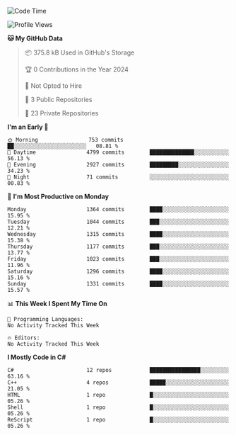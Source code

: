 <!--START_SECTION:waka-->
![Code Time](http://img.shields.io/badge/Code%20Time-1%2C054%20hrs%2047%20mins-blue)

![Profile Views](http://img.shields.io/badge/Profile%20Views-0-blue)

**🐱 My GitHub Data** 

> 📦 375.8 kB Used in GitHub's Storage 
 > 
> 🏆 0 Contributions in the Year 2024
 > 
> 🚫 Not Opted to Hire
 > 
> 📜 3 Public Repositories 
 > 
> 🔑 23 Private Repositories 
 > 
**I'm an Early 🐤** 

```text
🌞 Morning                753 commits         ██░░░░░░░░░░░░░░░░░░░░░░░   08.81 % 
🌆 Daytime                4799 commits        ██████████████░░░░░░░░░░░   56.13 % 
🌃 Evening                2927 commits        █████████░░░░░░░░░░░░░░░░   34.23 % 
🌙 Night                  71 commits          ░░░░░░░░░░░░░░░░░░░░░░░░░   00.83 % 
```
📅 **I'm Most Productive on Monday** 

```text
Monday                   1364 commits        ████░░░░░░░░░░░░░░░░░░░░░   15.95 % 
Tuesday                  1044 commits        ███░░░░░░░░░░░░░░░░░░░░░░   12.21 % 
Wednesday                1315 commits        ████░░░░░░░░░░░░░░░░░░░░░   15.38 % 
Thursday                 1177 commits        ███░░░░░░░░░░░░░░░░░░░░░░   13.77 % 
Friday                   1023 commits        ███░░░░░░░░░░░░░░░░░░░░░░   11.96 % 
Saturday                 1296 commits        ████░░░░░░░░░░░░░░░░░░░░░   15.16 % 
Sunday                   1331 commits        ████░░░░░░░░░░░░░░░░░░░░░   15.57 % 
```


📊 **This Week I Spent My Time On** 

```text
💬 Programming Languages: 
No Activity Tracked This Week

🔥 Editors: 
No Activity Tracked This Week
```

**I Mostly Code in C#** 

```text
C#                       12 repos            ████████████████░░░░░░░░░   63.16 % 
C++                      4 repos             █████░░░░░░░░░░░░░░░░░░░░   21.05 % 
HTML                     1 repo              █░░░░░░░░░░░░░░░░░░░░░░░░   05.26 % 
Shell                    1 repo              █░░░░░░░░░░░░░░░░░░░░░░░░   05.26 % 
ReScript                 1 repo              █░░░░░░░░░░░░░░░░░░░░░░░░   05.26 % 
```




<!--END_SECTION:waka-->
